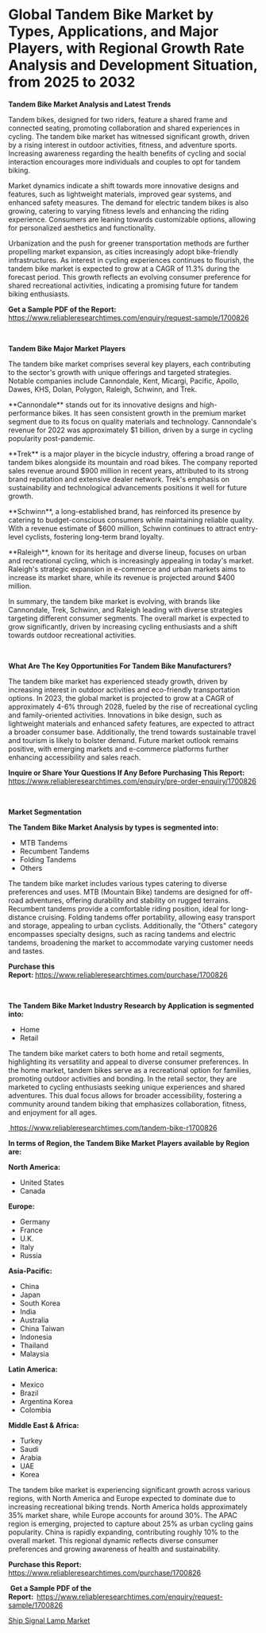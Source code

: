 <p><h1>Global Tandem Bike Market by Types, Applications, and Major Players, with Regional Growth Rate Analysis and Development Situation, from 2025 to 2032</h1></p><p><strong>Tandem Bike Market Analysis and Latest Trends</strong></p>
<p><p>Tandem bikes, designed for two riders, feature a shared frame and connected seating, promoting collaboration and shared experiences in cycling. The tandem bike market has witnessed significant growth, driven by a rising interest in outdoor activities, fitness, and adventure sports. Increasing awareness regarding the health benefits of cycling and social interaction encourages more individuals and couples to opt for tandem biking.</p><p>Market dynamics indicate a shift towards more innovative designs and features, such as lightweight materials, improved gear systems, and enhanced safety measures. The demand for electric tandem bikes is also growing, catering to varying fitness levels and enhancing the riding experience. Consumers are leaning towards customizable options, allowing for personalized aesthetics and functionality.</p><p>Urbanization and the push for greener transportation methods are further propelling market expansion, as cities increasingly adopt bike-friendly infrastructures. As interest in cycling experiences continues to flourish, the tandem bike market is expected to grow at a CAGR of 11.3% during the forecast period. This growth reflects an evolving consumer preference for shared recreational activities, indicating a promising future for tandem biking enthusiasts.</p></p>
<p><strong>Get a Sample PDF of the Report:&nbsp;</strong> <a href="https://www.reliableresearchtimes.com/enquiry/request-sample/1700826?utm_campaign=2641&utm_medium=2&utm_source=Github&utm_content=ia&utm_term=27032025&utm_id=tandem-bike">https://www.reliableresearchtimes.com/enquiry/request-sample/1700826</a></p>
<p>&nbsp;</p>
<p><strong>Tandem Bike Major Market Players</strong></p>
<p><p>The tandem bike market comprises several key players, each contributing to the sector's growth with unique offerings and targeted strategies. Notable companies include Cannondale, Kent, Micargi, Pacific, Apollo, Dawes, KHS, Dolan, Polygon, Raleigh, Schwinn, and Trek.</p><p>**Cannondale** stands out for its innovative designs and high-performance bikes. It has seen consistent growth in the premium market segment due to its focus on quality materials and technology. Cannondale's revenue for 2022 was approximately $1 billion, driven by a surge in cycling popularity post-pandemic.</p><p>**Trek** is a major player in the bicycle industry, offering a broad range of tandem bikes alongside its mountain and road bikes. The company reported sales revenue around $900 million in recent years, attributed to its strong brand reputation and extensive dealer network. Trek's emphasis on sustainability and technological advancements positions it well for future growth.</p><p>**Schwinn**, a long-established brand, has reinforced its presence by catering to budget-conscious consumers while maintaining reliable quality. With a revenue estimate of $600 million, Schwinn continues to attract entry-level cyclists, fostering long-term brand loyalty.</p><p>**Raleigh**, known for its heritage and diverse lineup, focuses on urban and recreational cycling, which is increasingly appealing in today's market. Raleigh's strategic expansion in e-commerce and urban markets aims to increase its market share, while its revenue is projected around $400 million.</p><p>In summary, the tandem bike market is evolving, with brands like Cannondale, Trek, Schwinn, and Raleigh leading with diverse strategies targeting different consumer segments. The overall market is expected to grow significantly, driven by increasing cycling enthusiasts and a shift towards outdoor recreational activities.</p></p>
<p>&nbsp;</p>
<p><strong>What Are The Key Opportunities For Tandem Bike Manufacturers?</strong></p>
<p><p>The tandem bike market has experienced steady growth, driven by increasing interest in outdoor activities and eco-friendly transportation options. In 2023, the global market is projected to grow at a CAGR of approximately 4-6% through 2028, fueled by the rise of recreational cycling and family-oriented activities. Innovations in bike design, such as lightweight materials and enhanced safety features, are expected to attract a broader consumer base. Additionally, the trend towards sustainable travel and tourism is likely to bolster demand. Future market outlook remains positive, with emerging markets and e-commerce platforms further enhancing accessibility and sales reach.</p></p>
<p><strong>Inquire or Share Your Questions If Any Before Purchasing This Report:</strong> <a href="https://www.reliableresearchtimes.com/enquiry/pre-order-enquiry/1700826?utm_campaign=2641&utm_medium=2&utm_source=Github&utm_content=ia&utm_term=27032025&utm_id=tandem-bike">https://www.reliableresearchtimes.com/enquiry/pre-order-enquiry/1700826</a></p>
<p>&nbsp;</p>
<p><strong>Market Segmentation</strong></p>
<p><strong>The Tandem Bike Market Analysis by types is segmented into:</strong></p>
<p><ul><li>MTB Tandems</li><li>Recumbent Tandems</li><li>Folding Tandems</li><li>Others</li></ul></p>
<p><p>The tandem bike market includes various types catering to diverse preferences and uses. MTB (Mountain Bike) tandems are designed for off-road adventures, offering durability and stability on rugged terrains. Recumbent tandems provide a comfortable riding position, ideal for long-distance cruising. Folding tandems offer portability, allowing easy transport and storage, appealing to urban cyclists. Additionally, the "Others" category encompasses specialty designs, such as racing tandems and electric tandems, broadening the market to accommodate varying customer needs and tastes.</p></p>
<p><strong>Purchase this Report:&nbsp;</strong><a href="https://www.reliableresearchtimes.com/purchase/1700826?utm_campaign=2641&utm_medium=2&utm_source=Github&utm_content=ia&utm_term=27032025&utm_id=tandem-bike">https://www.reliableresearchtimes.com/purchase/1700826</a></p>
<p>&nbsp;</p>
<p><strong>The Tandem Bike Market Industry Research by Application is segmented into:</strong></p>
<p><ul><li>Home</li><li>Retail</li></ul></p>
<p><p>The tandem bike market caters to both home and retail segments, highlighting its versatility and appeal to diverse consumer preferences. In the home market, tandem bikes serve as a recreational option for families, promoting outdoor activities and bonding. In the retail sector, they are marketed to cycling enthusiasts seeking unique experiences and shared adventures. This dual focus allows for broader accessibility, fostering a community around tandem biking that emphasizes collaboration, fitness, and enjoyment for all ages.</p></p>
<p><a href="https://www.reliableresearchtimes.com/tandem-bike-r1700826?utm_campaign=2641&utm_medium=2&utm_source=Github&utm_content=ia&utm_term=27032025&utm_id=tandem-bike">&nbsp;https://www.reliableresearchtimes.com/tandem-bike-r1700826</a></p>
<p><strong>In terms of Region, the Tandem Bike Market Players available by Region are:</strong></p>
<p>
    <p> <strong> North America: </strong>
        <ul>
            <li>United States</li>
            <li>Canada</li>
        </ul>
        </p> 
    <p> <strong> Europe: </strong>
        <ul>
            <li>Germany</li>
            <li>France</li>
            <li>U.K.</li>
            <li>Italy</li>
            <li>Russia</li>
        </ul>
        </p> 
    <p> <strong> Asia-Pacific: </strong>
        <ul>
            <li>China</li>
            <li>Japan</li>
            <li>South Korea</li>
            <li>India</li>
            <li>Australia</li>
            <li>China Taiwan</li>
            <li>Indonesia</li>
            <li>Thailand</li>
            <li>Malaysia</li>
        </ul>
        </p> 
    <p> <strong> Latin America: </strong>
        <ul>
            <li>Mexico</li>
            <li>Brazil</li>
            <li>Argentina Korea</li>
            <li>Colombia</li>
        </ul>
        </p> 
    <p> <strong> Middle East & Africa: </strong>
        <ul>
            <li>Turkey</li>
            <li>Saudi</li>
            <li>Arabia</li>
            <li>UAE</li>
            <li>Korea</li>
        </ul>
    </p>
    </p>
<p><p>The tandem bike market is experiencing significant growth across various regions, with North America and Europe expected to dominate due to increasing recreational biking trends. North America holds approximately 35% market share, while Europe accounts for around 30%. The APAC region is emerging, projected to capture about 25% as urban cycling gains popularity. China is rapidly expanding, contributing roughly 10% to the overall market. This regional dynamic reflects diverse consumer preferences and growing awareness of health and sustainability.</p></p>
<p><strong>Purchase this Report: </strong><a href="https://www.reliableresearchtimes.com/purchase/1700826?utm_campaign=2641&utm_medium=2&utm_source=Github&utm_content=ia&utm_term=27032025&utm_id=tandem-bike">https://www.reliableresearchtimes.com/purchase/1700826</a></p>
<p>&nbsp;<strong>Get a Sample PDF of the Report:&nbsp;&nbsp;</strong><a href="https://www.reliableresearchtimes.com/enquiry/request-sample/1700826?utm_campaign=2641&utm_medium=2&utm_source=Github&utm_content=ia&utm_term=27032025&utm_id=tandem-bike">https://www.reliableresearchtimes.com/enquiry/request-sample/1700826</a></p>
<p><strong></strong></p>
<p><p><a href="https://github.com/piskofraisel/Market-Research-Report-List-1/blob/main/ship-signal-lamp-market.md?utm_campaign=2641&utm_medium=2&utm_source=Github&utm_content=ia&utm_term=27032025&utm_id=tandem-bike">Ship Signal Lamp Market</a></p></p>